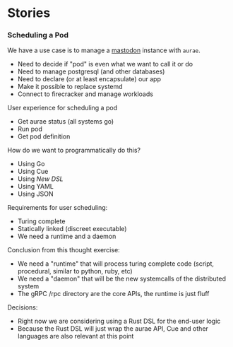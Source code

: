 # Stories 

### Scheduling a Pod 

We have a use case is to manage a [mastodon](https://joinmastodon.org/) instance with `aurae`.

 - Need to decide if "pod" is even what we want to call it or do
 - Need to manage postgresql (and other databases)
 - Need to declare (or at least encapsulate) our app
 - Make it possible to replace systemd
 - Connect to firecracker and manage workloads

User experience for scheduling a pod

 - Get aurae status (all systems go)
 - Run pod
 - Get pod definition 

How do we want to programmatically do this?

 - Using Go
 - Using Cue
 - Using *New DSL*
 - Using YAML
 - Using JSON

Requirements for user scheduling:

 - Turing complete 
 - Statically linked (discreet executable)
 - We need a runtime and a daemon 

Conclusion from this thought exercise:

 - We need a "runtime" that will process turing complete code (script, procedural, similar to python, ruby, etc)
 - We need a "daemon" that will be the new systemcalls of the distributed system
 - The gRPC /rpc directory are the core APIs, the runtime is just fluff

Decisions:

 - Right now we are considering using a Rust DSL for the end-user logic
 - Because the Rust DSL will just wrap the aurae API, Cue and other languages are also relevant at this point

